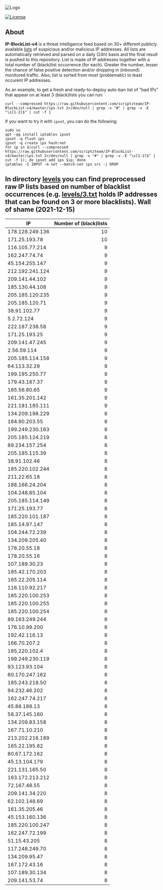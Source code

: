 ![Logo](https://i.imgur.com/PyKLAe7.png)

[![License](https://img.shields.io/badge/license-The_Unlicense-red.svg)](https://unlicense.org/)

About
----

**IP-BlockList-v4** is a threat intelligence feed based on 30+ different publicly available [lists](https://github.com/stamparm/maltrail) of suspicious and/or malicious IP addresses. All lists are automatically retrieved and parsed on a daily (24h) basis and the final result is pushed to this repository. List is made of IP addresses together with a total number of (black)list occurrence (for each). Greater the number, lesser the chance of false positive detection and/or dropping in (inbound) monitored traffic. Also, list is sorted from most (problematic) to least occurent IP addresses.

As an example, to get a fresh and ready-to-deploy auto-ban list of "bad IPs" that appear on at least 3 (black)lists you can run:

```
curl --compressed https://raw.githubusercontent.com/scriptzteam/IP-BlockList-v4/master/ips.txt 2>/dev/null | grep -v "#" | grep -v -E "\s[1-2]$" | cut -f 1
```

If you want to try it with `ipset`, you can do the following:

```
sudo su
apt -qq install iptables ipset
ipset -q flush ips
ipset -q create ips hash:net
for ip in $(curl --compressed https://raw.githubusercontent.com/scriptzteam/IP-BlockList-v4/master/ips.txt 2>/dev/null | grep -v "#" | grep -v -E "\s[1-2]$" | cut -f 1); do ipset add ips $ip; done
iptables -I INPUT -m set --match-set ips src -j DROP
```

In directory [levels](levels) you can find preprocessed raw IP lists based on number of blacklist occurrences (e.g. [levels/3.txt](levels/3.txt) holds IP addresses that can be found on 3 or more blacklists).
Wall of shame (2021-12-15)
----

|IP|Number of (black)lists|
|---|--:|
178.128.249.136|10
171.25.193.78|10
116.105.77.214|9
162.247.74.74|9
45.154.255.147|9
212.192.241.124|9
209.141.44.102|9
185.130.44.108|9
205.185.120.235|9
205.185.120.71|9
38.91.102.77|9
5.2.72.124|9
222.187.238.58|9
171.25.193.25|9
209.141.47.245|9
2.56.59.114|9
205.185.114.158|9
64.113.32.29|9
199.195.250.77|9
179.43.187.37|9
185.56.80.65|9
161.35.201.142|9
221.181.185.111|9
134.209.198.229|8
164.90.203.55|8
199.249.230.163|8
205.185.124.219|8
89.234.157.254|8
205.185.115.39|8
38.91.102.46|8
185.220.102.244|8
211.22.65.18|8
188.166.24.204|8
104.248.85.104|8
205.185.114.149|8
171.25.193.77|8
185.220.101.187|8
185.14.97.147|8
104.244.72.239|8
134.209.205.40|8
178.20.55.18|8
178.20.55.16|8
107.189.30.23|8
185.42.170.203|8
165.22.205.114|8
116.110.92.217|8
185.220.100.253|8
185.220.100.255|8
185.220.100.254|8
89.163.249.244|8
176.10.99.200|8
192.42.116.13|8
166.70.207.2|8
185.220.102.4|8
199.249.230.119|8
93.123.93.104|8
60.170.247.162|8
185.243.218.50|8
94.232.46.202|8
162.247.74.217|8
45.88.188.13|8
58.37.145.160|8
134.209.83.158|8
167.71.10.210|8
213.202.216.189|8
165.22.195.82|8
80.67.172.162|8
45.13.104.179|8
221.131.165.50|8
163.172.213.212|8
72.167.48.55|8
209.141.34.220|8
62.102.148.69|8
161.35.205.46|8
45.153.160.136|8
185.220.100.247|8
162.247.72.199|8
51.15.43.205|8
117.248.249.70|8
134.209.95.47|8
167.172.43.16|8
107.189.30.134|8
209.141.53.74|8
